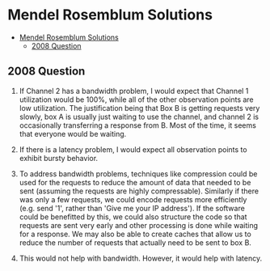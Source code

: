 # Mendel Rosemblum Solutions

<!-- TOC depthFrom:2 depthTo:6 withLinks:1 updateOnSave:1 orderedList:0 -->

- [Mendel Rosemblum Solutions](#mendel-rosemblum-solutions)
	- [2008 Question](#2008-question)

<!-- /TOC -->

## 2008 Question
1. If Channel 2 has a bandwidth problem, I would expect that Channel 1 utilization would be 100%, while all of the other observation points are low utilization. The justification being that Box B is getting requests very slowly, box A is usually just waiting to use the channel, and channel 2 is occasionally transferring a response from B. Most of the time, it seems that everyone would be waiting.

2. If there is a latency problem, I would expect all observation points to exhibit bursty behavior.

3. To address bandwidth problems, techniques like compression could be used for the requests to reduce the amount of data that needed to be sent (assuming the requests are highly compressable). Similarly if there was only a few requests, we could encode requests more efficiently (e.g. send '1', rather than 'Give me your IP address'). If the software could be benefitted by this, we could also structure the code so that requests are sent very early and other processing is done while waiting for a response. We may also be able to create caches that allow us to reduce the number of requests that actually need to be sent to box B.

4. This would not help with bandwidth. However, it would help with latency.
